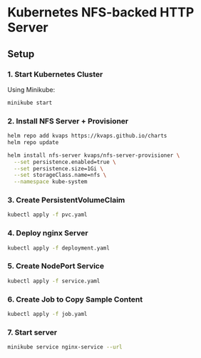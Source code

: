 # Kubernetes NFS-backed HTTP Server

##  Setup

### 1. Start Kubernetes Cluster

Using Minikube:

```bash
minikube start
```

### 2. Install NFS Server + Provisioner

```bash
helm repo add kvaps https://kvaps.github.io/charts
helm repo update

helm install nfs-server kvaps/nfs-server-provisioner \
  --set persistence.enabled=true \
  --set persistence.size=1Gi \
  --set storageClass.name=nfs \
  --namespace kube-system
```

### 3. Create PersistentVolumeClaim

```bash
kubectl apply -f pvc.yaml
```

### 4. Deploy nginx Server

```bash
kubectl apply -f deployment.yaml
```

### 5. Create NodePort Service

```bash
kubectl apply -f service.yaml
```

### 6. Create Job to Copy Sample Content

```bash
kubectl apply -f job.yaml
```

### 7. Start server

```bash
minikube service nginx-service --url
```